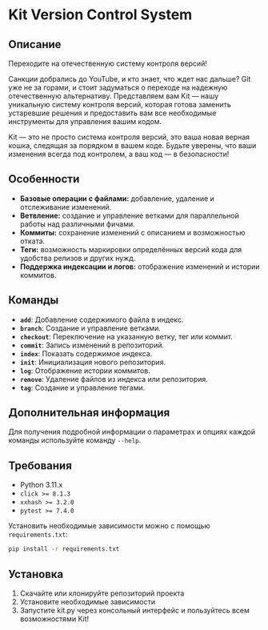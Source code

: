 # Kit Version Control System

## Описание

Переходите на отечественную систему контроля версий!

Санкции добрались до YouTube, и кто знает, что ждет нас дальше? Git уже не за горами, и стоит задуматься о переходе на надежную отечественную альтернативу. Представляем вам Kit — нашу уникальную систему контроля версий, которая готова заменить устаревшие решения и предоставить вам все необходимые инструменты для управления вашим кодом.

Kit — это не просто система контроля версий, это ваша новая верная кошка, следящая за порядком в вашем коде. Будьте уверены, что ваши изменения всегда под контролем, а ваш код — в безопасности!

## Особенности

- **Базовые операции с файлами:** добавление, удаление и отслеживание изменений.
- **Ветвление:** создание и управление ветками для параллельной работы над различными фичами.
- **Коммиты:** сохранение изменений с описанием и возможностью отката.
- **Теги:** возможность маркировки определённых версий кода для удобства релизов и других нужд.
- **Поддержка индексации и логов:** отображение изменений и истории коммитов.

## Команды

- **`add`**: Добавление содержимого файла в индекс.
- **`branch`**: Создание и управление ветками.
- **`checkout`**: Переключение на указанную ветку, тег или коммит.
- **`commit`**: Запись изменений в репозиторий.
- **`index`**: Показать содержимое индекса.
- **`init`**: Инициализация нового репозитория.
- **`log`**: Отображение истории коммитов.
- **`remove`**: Удаление файлов из индекса или репозитория.
- **`tag`**: Создание и управление тегами.

## Дополнительная информация

Для получения подробной информации о параметрах и опциях каждой команды используйте команду `--help`.

## Требования

- Python 3.11.x
- `click >= 8.1.3`
- `xxhash >= 3.2.0`
- `pytest >= 7.4.0`

Установить необходимые зависимости можно с помощью `requirements.txt`:

```bash
pip install -r requirements.txt
```

## Установка

1. Скачайте или клонируйте репозиторий проекта
2. Установите необходимые зависимости
3. Запустите kit.py через консольный интерфейс и пользуйтесь всем возможностями Kit!

